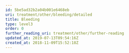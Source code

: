 ```yaml
---
id: 5be5ad32b2a04b001e6468eb
uri: treatment/other/bleeding/detailed
title: Bleeding
type: level3
order: 0
further_reading_uri: treatment/other/further-reading
updated_at: 2019-07-13T09:54:16Z
created_at: 2018-11-09T15:52:18Z
---
```


